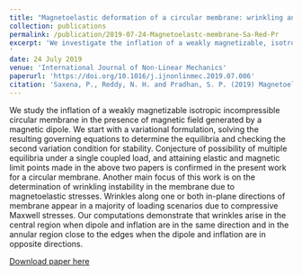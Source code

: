 ```yaml
---
title: "Magnetoelastic deformation of a circular membrane: wrinkling and limit point instabilities"
collection: publications
permalink: /publication/2019-07-24-Magnetoelastc-membrane-Sa-Red-Pr
excerpt: 'We investigate the inflation of a weakly magnetizable, isotropic, incompressible circular membrane in the presence of a magnetic dipole. This paper focuses on determining multiple equilibria under a single coupled load for a circular membrane and identifying wrinkling instability induced by magnetoelastic stresses in various loading scenarios. Recommended citation: Your Name, You. (2009). "Paper Title Number 1." <i>Journal 1</i>. 1(1). [Download paper here](https://eprints.gla.ac.uk/190406/1/190406.pdf)
'
date: 24 July 2019
venue: 'International Journal of Non-Linear Mechanics'
paperurl: 'https://doi.org/10.1016/j.ijnonlinmec.2019.07.006'
citation: 'Saxena, P., Reddy, N. H. and Pradhan, S. P. (2019) Magnetoelastic deformation of a circular membrane: wrinkling and limit point instabilities. <i>International Journal of NonLinear Mechanics</i>, 116, pp. 250-261.'
---
```

We study the inflation of a weakly magnetizable isotropic incompressible circular membrane in the presence of magnetic field generated by a magnetic dipole. We start with a variational formulation, solving the resulting governing equations to determine the equilibria and checking the second variation condition for stability. Conjecture of possibility of multiple equilibria under a single coupled load, and attaining elastic and magnetic limit points made in the above two papers is confirmed in the present work for a circular membrane. Another main focus of this work is on the determination of wrinkling instability in the membrane due to magnetoelastic stresses. Wrinkles along one or both in-plane directions of membrane appear in a majority of loading scenarios due to compressive Maxwell stresses. Our computations demonstrate that wrinkles arise in the central region when dipole and inflation are in the same direction and in the annular region close to the edges when the dipole and inflation are in opposite directions.

[Download paper here](https://eprints.gla.ac.uk/190406/1/190406.pdf)


